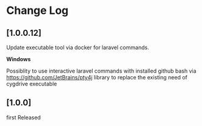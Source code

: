 # Change Log

## [1.0.0.12]

Update executable tool via docker for laravel commands.

**Windows**

Possiblity to use interactive laravel commands with installed github bash via https://github.com/JetBrains/pty4j library to replace the existing need of cygdrive executable

## [1.0.0]

first Released

